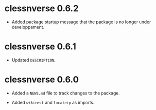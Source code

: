 # clessnverse 0.6.2

* Added package startup message that the package is no longer under developpement.

# clessnverse 0.6.1

* Updated `DESCRIPTION`.

# clessnverse 0.6.0

* Added a `NEWS.md` file to track changes to the package.

* Added `wikirest` and `locateip` as imports.
